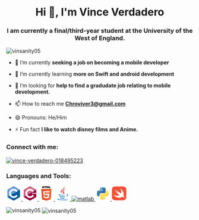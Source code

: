 <h1 align="center">Hi 👋, I'm Vince Verdadero</h1>
<h3 align="center">I am currently a final/third-year student at the University of the West of England.</h3>

<p align="left"> <img src="https://komarev.com/ghpvc/?username=vinsanity05&label=Profile%20views&color=0e75b6&style=flat" alt="vinsanity05" /> </p>

- 🔭 I’m currently **seeking a job on becoming a mobile developer**

- 🌱 I’m currently learning **more on Swift and android development**

- 🤝 I’m looking for **help to find a gradudate job relating to mobile development.**

- 📫 How to reach me **Chroviver3@gmail.com**

- 😄 Pronouns: He/Him

- ⚡ Fun fact **I like to watch disney films and Anime.**

<h3 align="left">Connect with me:</h3>
<p align="left">
<a href="https://linkedin.com/in/vince-verdadero-018495223" target="blank"><img align="center" src="https://raw.githubusercontent.com/rahuldkjain/github-profile-readme-generator/master/src/images/icons/Social/linked-in-alt.svg" alt="vince-verdadero-018495223" height="30" width="40" /></a>
</p>

<h3 align="left">Languages and Tools:</h3>
<p align="left"> <a href="https://www.cprogramming.com/" target="_blank" rel="noreferrer"> <img src="https://raw.githubusercontent.com/devicons/devicon/master/icons/c/c-original.svg" alt="c" width="40" height="40"/> </a> <a href="https://www.w3schools.com/cpp/" target="_blank" rel="noreferrer"> <img src="https://raw.githubusercontent.com/devicons/devicon/master/icons/cplusplus/cplusplus-original.svg" alt="cplusplus" width="40" height="40"/> </a> <a href="https://www.w3.org/html/" target="_blank" rel="noreferrer"> <img src="https://raw.githubusercontent.com/devicons/devicon/master/icons/html5/html5-original-wordmark.svg" alt="html5" width="40" height="40"/> </a> <a href="https://www.java.com" target="_blank" rel="noreferrer"> <img src="https://raw.githubusercontent.com/devicons/devicon/master/icons/java/java-original.svg" alt="java" width="40" height="40"/> </a> <a href="https://www.mathworks.com/" target="_blank" rel="noreferrer"> <img src="https://upload.wikimedia.org/wikipedia/commons/2/21/Matlab_Logo.png" alt="matlab" width="40" height="40"/> </a> <a href="https://www.python.org" target="_blank" rel="noreferrer"> <img src="https://raw.githubusercontent.com/devicons/devicon/master/icons/python/python-original.svg" alt="python" width="40" height="40"/> </a> <a href="https://developer.apple.com/swift/" target="_blank" rel="noreferrer"> <img src="https://raw.githubusercontent.com/devicons/devicon/master/icons/swift/swift-original.svg" alt="swift" width="40" height="40"/> </a> </p>

<p><img align="left" src="https://github-readme-stats.vercel.app/api/top-langs?username=vinsanity05&show_icons=true&locale=en&layout=compact" alt="vinsanity05" /></p>

<p>&nbsp;<img align="center" src="https://github-readme-stats.vercel.app/api?username=vinsanity05&show_icons=true&locale=en" alt="vinsanity05" /></p>

